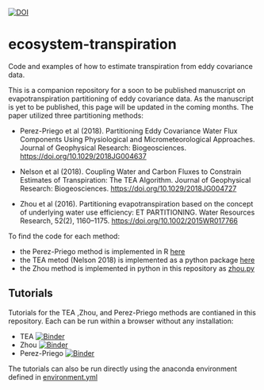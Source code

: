 [![DOI](https://zenodo.org/badge/223398945.svg)](https://zenodo.org/badge/latestdoi/223398945)

# ecosystem-transpiration
Code and examples of how to estimate transpiration from eddy covariance data.

This is a companion repository for a soon to be published manuscript on evapotranspiration partitioning of eddy covariance data. As the manuscript is yet to be published, this page will be updated in the coming months. The paper utilized three partitioning methods:

- Perez-Priego et al (2018). Partitioning Eddy Covariance Water Flux Components Using Physiological and Micrometeorological Approaches. Journal of Geophysical Research: Biogeosciences. https://doi.org/10.1029/2018JG004637

- Nelson et al (2018). Coupling Water and Carbon Fluxes to Constrain Estimates of Transpiration: The TEA Algorithm. Journal of Geophysical Research: Biogeosciences. https://doi.org/10.1029/2018JG004727

- Zhou et al (2016). Partitioning evapotranspiration based on the concept of underlying water use efficiency: ET PARTITIONING. Water Resources Research, 52(2), 1160–1175. https://doi.org/10.1002/2015WR017766

To find the code for each method:

- the Perez-Priego method is implemented in R [here](https://github.com/oscarperezpriego/ETpartitioning)
- the TEA metod (Nelson 2018) is implemented as a python package [here](https://github.com/jnelson18/TranspirationEstimationAlgorithm)
- the Zhou method is implemented in python in this repository as [zhou.py](zhou.py)

## Tutorials

Tutorials for the TEA ,Zhou, and Perez-Priego methods are contianed in this repository. Each can be run within a browser without any installation:

- TEA [![Binder](https://mybinder.org/badge_logo.svg)](https://mybinder.org/v2/gh/jnelson18/ecosystem-transpiration/master?filepath=TEA_tutorial.ipynb)
- Zhou [![Binder](https://mybinder.org/badge_logo.svg)](https://mybinder.org/v2/gh/jnelson18/ecosystem-transpiration/master?filepath=Zhou_tutorial.ipynb)
- Perez-Priego [![Binder](https://mybinder.org/badge_logo.svg)](https://mybinder.org/v2/gh/jnelson18/ecosystem-transpiration/master?filepath=Perez-Priego_tutorial.ipynb)


The tutorials can also be run directly using the anaconda environment defined in [environment.yml](environment.yml)
